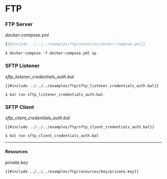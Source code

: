 # FTP

### FTP Server

_docker-compose.yml_
```yaml
{{#include ../../../examples/ftp/resources/docker-compose.yml}}
```

```shell
$ docker-compose -f docker-compose.yml up
```

### SFTP Listener

_sftp_listener_credentials_auth.bal_
```ballerina
{{#include ../../../examples/ftp/sftp_listener_credentials_auth.bal}}
```

```shell
$ bal run sftp_listener_credentials_auth.bal
```

### SFTP Client

_sftp_client_credentials_auth.bal_
```ballerina
{{#include ../../../examples/ftp/sftp_client_credentials_auth.bal}}
```

```shell
$ bal run sftp_client_credentials_auth.bal
```

---

#### Resources

_private.key_
```
{{#include ../../../examples/ftp/resources/key/private.key}}
```
